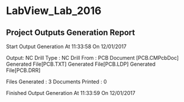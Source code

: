 # LabView_Lab_2016
Project Outputs Generation Report
---------------------------------
Start Output Generation At 11:33:58 On 12/01/2017

Output: NC Drill
Type  : NC Drill
From  : PCB Document [PCB.CMPcbDoc]
   Generated File[PCB.TXT]
   Generated File[PCB.LDP]
   Generated File[PCB.DRR]


Files Generated   : 3
Documents Printed : 0

Finished Output Generation At 11:33:59 On 12/01/2017
